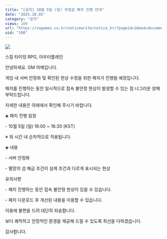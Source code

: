 ```yaml
---
title: "[공지] 10월 5일 (일) 무점검 패치 진행 안내"
date: "2025.10.05"
category: "공지"
views: 109
url: "https://vagames.co.kr/noticewrite/notice_kr/?pageid=2&mod=document&uid=108"
uid: "108"
---
```


![](/images/news/live/kr/108-bcbe455d.png)  

  

스킬 타이밍 RPG, 아우터플레인

안녕하세요. GM 아메입니다.

  

게임 내 서버 안정화 및 확인된 현상 수정을 위한 패치가 진행될 예정입니다.

패치를 진행하는 동안 일시적으로 접속 불안정 현상이 발생할 수 있는 점 너그러운 양해 부탁드립니다.

  

자세한 내용은 아래에서 확인해 주시기 바랍니다.

  

◈ 패치 진행 일정

\- 10월 5일 (일) 16:00 ~ 16:30 (KST)

※ 위 시간 내 순차적으로 적용됩니다.

  

◈ 내용

\- 서버 안정화

\- 멸망의 섬 해금 조건이 실제 조건과 다르게 표시되는 현상

  

유의사항

\- 패치 진행하는 동안 접속 불안정 현상이 있을 수 있습니다.

\- 패치 다운로드 후 개선된 내용을 이용할 수 있습니다.

  

이용에 불편을 드려 대단히 죄송합니다.

보다 쾌적하고 안정적인 환경을 제공해 드릴 수 있도록 최선을 다하겠습니다.

  

감사합니다.